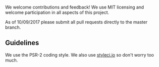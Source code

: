 We welcome contributions and feedback!  We use MIT licensing and welcome participation in all aspects of this project.

As of 10/09/2017 please submit all pull requests directly to the master branch.

## Guidelines

We use the PSR-2 coding style.  We also use <a href="styleci.io">styleci.io</a> so don't worry too much. 
